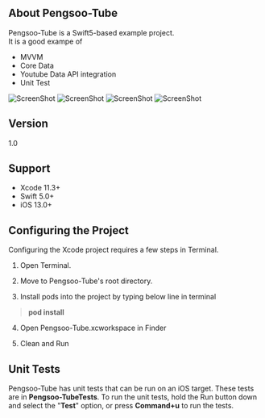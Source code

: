 ## About Pengsoo-Tube
Pengsoo-Tube is a Swift5-based example project.<br />
It is a good exampe of 
- MVVM
- Core Data
- Youtube Data API integration
- Unit Test

![ScreenShot](https://user-images.githubusercontent.com/61766333/78633337-b010f780-78e4-11ea-963f-0afc6c9ef930.png)
![ScreenShot](https://user-images.githubusercontent.com/61766333/78633345-b56e4200-78e4-11ea-9b05-70d23289b900.png)
![ScreenShot](https://user-images.githubusercontent.com/61766333/78633346-b69f6f00-78e4-11ea-975a-63951251350a.png)
![ScreenShot](https://user-images.githubusercontent.com/61766333/78633348-b7380580-78e4-11ea-908a-290da1f97141.png)


## Version
1.0


## Support
- Xcode 11.3+
- Swift 5.0+
- iOS 13.0+


## Configuring the Project
Configuring the Xcode project requires a few steps in Terminal. 

1) Open Terminal.

2) Move to Pengsoo-Tube's root directory.

3) Install pods into the project by typing below line in terminal

> **pod install**

4) Open Pengsoo-Tube.xcworkspace in Finder

5) Clean and Run


## Unit Tests
Pengsoo-Tube has unit tests that can be run on an iOS target. These tests are in **Pengsoo-TubeTests**. To run the unit tests, hold the Run button down and select the "**Test**" option, or press **Command+u** to run the tests.
